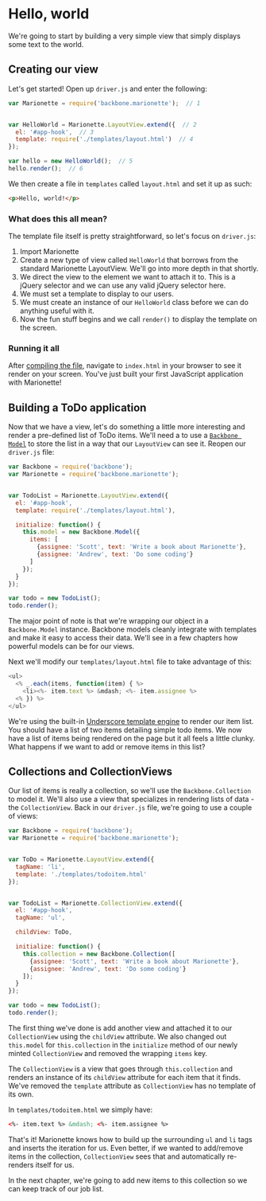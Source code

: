 # Hello, world

We're going to start by building a very simple view that simply displays some
text to the world.


## Creating our view

Let's get started! Open up `driver.js` and enter the following:

```js
var Marionette = require('backbone.marionette');  // 1


var HelloWorld = Marionette.LayoutView.extend({  // 2
  el: '#app-hook',  // 3
  template: require('./templates/layout.html')  // 4
});

var hello = new HelloWorld();  // 5
hello.render();  // 6
```

We then create a file in `templates` called `layout.html` and set it up as such:

```html
<p>Hello, world!</p>
```


### What does this all mean?

The template file itself is pretty straightforward, so let's focus on
`driver.js`:

  1. Import Marionette
  2. Create a new type of view called `HelloWorld` that borrows from the
    standard Marionette LayoutView. We'll go into more depth in that shortly.
  3. We direct the view to the element we want to attach it to. This is a
    jQuery selector and we can use any valid jQuery selector here.
  4. We must set a template to display to our users.
  5. We must create an instance of our `HelloWorld` class before we can do
    anything useful with it.
  6. Now the fun stuff begins and we call `render()` to display the template
    on the screen.


### Running it all

After [compiling the file][installing], navigate to `index.html` in your browser
to see it render on your screen. You've just built your first JavaScript
application with Marionette!


## Building a ToDo application

Now that we have a view, let's do something a little more interesting and render
a pre-defined list of ToDo items. We'll need a to use a
[`Backbone Model`][models] to store the list in a way that our `LayoutView` can
see it. Reopen our `driver.js` file:

```js
var Backbone = require('backbone');
var Marionette = require('backbone.marionette');


var TodoList = Marionette.LayoutView.extend({
  el: '#app-hook',
  template: require('./templates/layout.html'),

  initialize: function() {
    this.model = new Backbone.Model({
      items: [
        {assignee: 'Scott', text: 'Write a book about Marionette'},
        {assignee: 'Andrew', text: 'Do some coding'}
      ]
    });
  }
});

var todo = new TodoList();
todo.render();
```


The major point of note is that we're wrapping our object in a `Backbone.Model`
instance. Backbone models cleanly integrate with templates and make it easy to
access their data. We'll see in a few chapters how powerful models can be for
our views.

Next we'll modify our `templates/layout.html` file to take advantage of this:

```js
<ul>
  <% _.each(items, function(item) { %>
    <li><%- item.text %> &mdash; <%- item.assignee %>
  <% }) %>
</ul>
```

We're using the built-in [Underscore template engine][underscore] to render our
item list. You should have a list of two items detailing simple todo items. We
now have a list of items being rendered on the page but it all feels a little
clunky. What happens if we want to add or remove items in this list?


## Collections and CollectionViews

Our list of items is really a collection, so we'll use the `Backbone.Collection`
to model it. We'll also use a view that specializes in rendering lists of data -
the `CollectionView`. Back in our `driver.js` file, we're going to use a couple
of views:

```js
var Backbone = require('backbone');
var Marionette = require('backbone.marionette');


var ToDo = Marionette.LayoutView.extend({
  tagName: 'li',
  template: './templates/todoitem.html'
});


var TodoList = Marionette.CollectionView.extend({
  el: '#app-hook',
  tagName: 'ul',

  childView: ToDo,

  initialize: function() {
    this.collection = new Backbone.Collection([
      {assignee: 'Scott', text: 'Write a book about Marionette'},
      {assignee: 'Andrew', text: 'Do some coding'}
    ]);
  }
});

var todo = new TodoList();
todo.render();
```


The first thing we've done is add another view and attached it to our
`CollectionView` using the `childView` attribute. We also changed out
`this.model` for `this.collection` in the `initialize` method of our newly
minted `CollectionView` and removed the wrapping `items` key.

The `CollectionView` is a view that goes through `this.collection` and renders
an instance of its `childView` attribute for each item that it finds. We've
removed the `template` attribute as `CollectionView` has no template of its own.

In `templates/todoitem.html` we simply have:

```html
<%- item.text %> &mdash; <%- item.assignee %>
```


That's it! Marionette knows how to build up the surrounding `ul` and `li` tags
and inserts the iteration for us. Even better, if we wanted to add/remove items
in the collection, `CollectionView` sees that and automatically re-renders
itself for us.

In the next chapter, we're going to add new items to this collection so we can
keep track of our job list.

[installing]: ../installing_marionette.md "Installing Marionette"
[models]: ./models.md "Storing user-entered data"
[underscore]: http://underscorejs.org/#template "Underscore.js"
